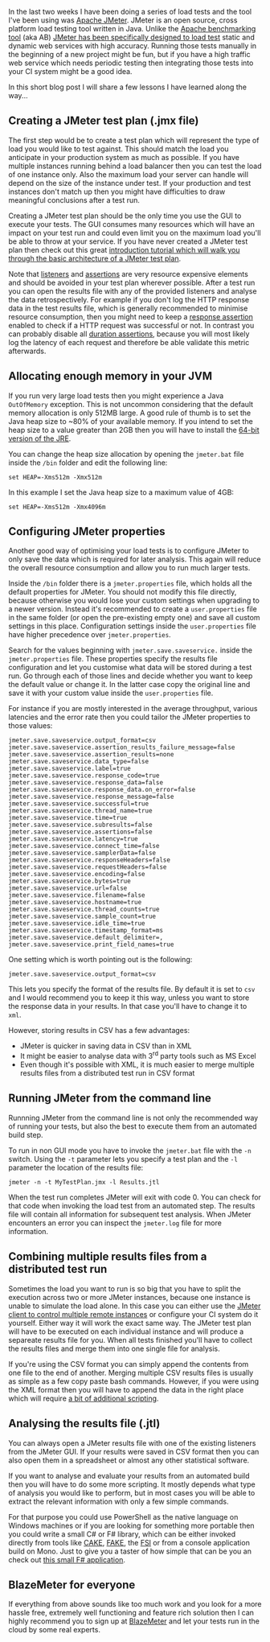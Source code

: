 ﻿<!--
    Published: 2016-06-17 20:10
    Author: Dustin Moris Gorski
    Title: JMeter Load Testing from a continuous integration build
    Tags: jmeter load-testing
-->
In the last two weeks I have been doing a series of load tests and the tool I've been using was [Apache JMeter](http://jmeter.apache.org/). JMeter is an open source, cross platform load testing tool written in Java. Unlike the [Apache benchmarking tool](https://httpd.apache.org/docs/2.4/programs/ab.html) (aka AB) [JMeter has been specifically designed to load test](http://stackoverflow.com/a/10264501/1693158) static and dynamic web services with high accuracy. Running those tests manually in the beginning of a new project might be fun, but if you have a high traffic web service which needs periodic testing then integrating those tests into your CI system might be a good idea.

In this short blog post I will share a few lessons I have learned along the way...

## Creating a JMeter test plan (.jmx file)

The first step would be to create a test plan which will represent the type of load you would like to test against. This should match the load you anticipate in your production system as much as possible. If you have multiple instances running behind a load balancer then you can test the load of one instance only. Also the maximum load your server can handle will depend on the size of the instance under test. If your production and test instances don't match up then you might have difficulties to draw meaningful conclusions after a test run.

Creating a JMeter test plan should be the only time you use the GUI to execute your tests. The GUI consumes many resources which will have an impact on your test run and could even limit you on the maximum load you'll be able to throw at your service. If you have never created a JMeter test plan then check out this great [introduction tutorial which will walk you through the basic architecture of a JMeter test plan](http://jmeter.apache.org/usermanual/build-web-test-plan.html).

Note that [listeners](http://jmeter.apache.org/usermanual/component_reference.html#listeners) and [assertions](http://jmeter.apache.org/usermanual/component_reference.html#assertions) are very resource expensive elements and should be avoided in your test plan wherever possible. After a test run you can open the results file with any of the provided listeners and analyse the data retrospectively. For example if you don't log the HTTP response data in the test results file, which is generally recommended to minimise resource consumption, then you might need to keep a [response assertion](http://jmeter.apache.org/usermanual/component_reference.html#Response_Assertion) enabled to check if a HTTP request was successful or not. In contrast you can probably disable all [duration assertions](http://jmeter.apache.org/usermanual/component_reference.html#Duration_Assertion), because you will most likely log the latency of each request and therefore be able validate this metric afterwards.

## Allocating enough memory in your JVM

If you run very large load tests then you might experience a Java `OutOfMemory` exception. This is not uncommon considering that the default memory allocation is only 512MB large. A good rule of thumb is to set the Java heap size to ~80% of your available memory. If you intend to set the heap size to a value greater than 2GB then you will have to install the [64-bit version of the JRE](http://www.oracle.com/technetwork/java/javase/downloads/jre8-downloads-2133155.html).

You can change the heap size allocation by opening the `jmeter.bat` file inside the `/bin` folder and edit the following line:

<pre><code>set HEAP=-Xms512m -Xmx512m</code></pre>

In this example I set the Java heap size to a maximum value of 4GB:

<pre><code>set HEAP=-Xms512m -Xmx4096m</code></pre>

## Configuring JMeter properties

Another good way of optimising your load tests is to configure JMeter to only save the data which is required for later analysis. This again will reduce the overall resource consumption and allow you to run much larger tests.

Inside the `/bin` folder there is a `jmeter.properties` file, which holds all the default properties for JMeter. You should not modify this file directly, because otherwise you would lose your custom settings when upgrading to a newer version. Instead it's recommended to create a `user.properties` file in the same folder (or open the pre-existing empty one) and save all custom settings in this place. Configuration settings inside the `user.properties` file have higher precedence over `jmeter.properties`.

Search for the values beginning with `jmeter.save.saveservice.` inside the `jmeter.properties` file. These properties specify the results file configuration and let you customise what data will be stored during a test run. Go through each of those lines and decide whether you want to keep the default value or change it. In the latter case copy the original line and save it with your custom value inside the `user.properties` file.

For instance if you are mostly interested in the average throughput, various latencies and the error rate then you could tailor the JMeter properties to those values:

<pre><code>jmeter.save.saveservice.output_format=csv
jmeter.save.saveservice.assertion_results_failure_message=false
jmeter.save.saveservice.assertion_results=none
jmeter.save.saveservice.data_type=false
jmeter.save.saveservice.label=true
jmeter.save.saveservice.response_code=true
jmeter.save.saveservice.response_data=false
jmeter.save.saveservice.response_data.on_error=false
jmeter.save.saveservice.response_message=false
jmeter.save.saveservice.successful=true
jmeter.save.saveservice.thread_name=true
jmeter.save.saveservice.time=true
jmeter.save.saveservice.subresults=false
jmeter.save.saveservice.assertions=false
jmeter.save.saveservice.latency=true
jmeter.save.saveservice.connect_time=false
jmeter.save.saveservice.samplerData=false
jmeter.save.saveservice.responseHeaders=false
jmeter.save.saveservice.requestHeaders=false
jmeter.save.saveservice.encoding=false
jmeter.save.saveservice.bytes=true
jmeter.save.saveservice.url=false
jmeter.save.saveservice.filename=false
jmeter.save.saveservice.hostname=true
jmeter.save.saveservice.thread_counts=true
jmeter.save.saveservice.sample_count=true
jmeter.save.saveservice.idle_time=true
jmeter.save.saveservice.timestamp_format=ms
jmeter.save.saveservice.default_delimiter=,
jmeter.save.saveservice.print_field_names=true</code></pre>

One setting which is worth pointing out is the following:

<pre><code>jmeter.save.saveservice.output_format=csv</code></pre>

This lets you specify the format of the results file. By default it is set to `csv` and I would recommend you to keep it this way, unless you want to store the response data in your results. In that case you'll have to change it to `xml`.

However, storing results in CSV has a few advantages:

- JMeter is quicker in saving data in CSV than in XML
- It might be easier to analyse data with 3<sup>rd</sup> party tools such as MS Excel
- Even though it's possible with XML, it is much easier to merge multiple results files from a distributed test run in CSV format

## Running JMeter from the command line

Runnning JMeter from the command line is not only the recommended way of running your tests, but also the best to execute them from an automated build step.

To run in non GUI mode you have to invoke the `jmeter.bat` file with the `-n` switch. Using the `-t` parameter lets you specify a test plan and the `-l` parameter the location of the results file:

<pre><code>jmeter -n -t MyTestPlan.jmx -l Results.jtl</code></pre>

When the test run completes JMeter will exit with code 0. You can check for that code when invoking the load test from an automated step. The results file will contain all information for subsequent test analysis. When JMeter encounters an error you can inspect the `jmeter.log` file for more information.

## Combining multiple results files from a distributed test run

Sometimes the load you want to run is so big that you have to split the execution across two or more JMeter instances, because one instance is unable to simulate the load alone. In this case you can either use the [JMeter client to control multiple remote instances](http://jmeter.apache.org/usermanual/remote-test.html) or configure your CI system do it yourself. Either way it will work the exact same way. The JMeter test plan will have to be executed on each individual instance and will produce a separeate results file for you. When all tests finished you'll have to collect the results files and merge them into one single file for analysis.

If you're using the CSV format you can simply append the contents from one file to the end of another. Merging multiple CSV results files is usually as simple as a few copy paste bash commands. However, if you were using the XML format then you will have to append the data in the right place which will require [a bit of additional scripting](http://stackoverflow.com/a/35783873/1693158).

## Analysing the results file (.jtl)

You can always open a JMeter results file with one of the existing listeners from the JMeter GUI. If your results were saved in CSV format then you can also open them in a spreadsheet or almost any other statistical software.

If you want to analyse and evaluate your results from an automated build then you will have to do some more scripting. It mostly depends what type of analysis you would like to perform, but in most cases you will be able to extract the relevant information with only a few simple commands.

For that purpose you could use PowerShell as the native language on Windows machines or if you are looking for something more portable then you could write a small C# or F# library, which can be either invoked directly from tools like [CAKE](http://cakebuild.net/), [FAKE](http://fsharp.github.io/FAKE/), the [FSI](https://msdn.microsoft.com/en-us/visualfsharpdocs/conceptual/fsharp-interactive-%5Bfsi.exe%5D-reference) or from a console application build on Mono. Just to give you a taster of how simple that can be you an check out [this small F# application](https://github.com/dustinmoris/JMeterResultsAnalyser).

## BlazeMeter for everyone

If everything from above sounds like too much work and you look for a more hassle free, extremely well functioning and feature rich solution then I can highly recommend you to sign up at [BlazeMeter](https://www.blazemeter.com/) and let your tests run in the cloud by some real experts.
